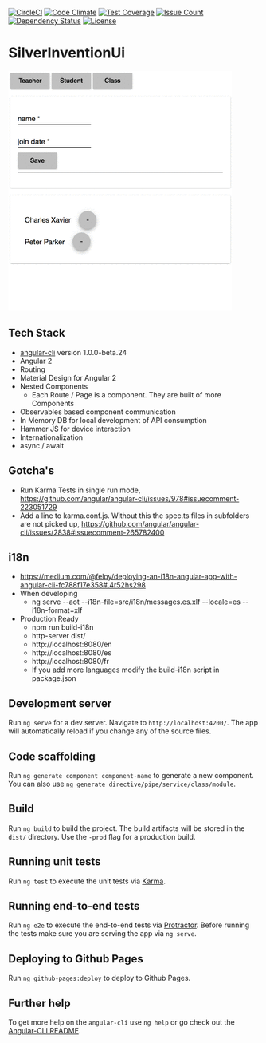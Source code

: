 [![CircleCI](https://circleci.com/gh/daveayan/silver-invention-ui.svg?style=svg)](https://circleci.com/gh/daveayan/silver-invention-ui)
[![Code Climate](https://codeclimate.com/github/daveayan/silver-invention-ui/badges/gpa.svg)](https://codeclimate.com/github/daveayan/silver-invention-ui)
[![Test Coverage](https://codeclimate.com/github/daveayan/silver-invention-ui/badges/coverage.svg)](https://codeclimate.com/github/daveayan/silver-invention-ui/coverage)
[![Issue Count](https://codeclimate.com/github/daveayan/silver-invention-ui/badges/issue_count.svg)](https://codeclimate.com/github/daveayan/silver-invention-ui)
[![Dependency Status](https://gemnasium.com/badges/github.com/daveayan/silver-invention-ui.svg)](https://gemnasium.com/github.com/daveayan/silver-invention-ui)
[![License](http://img.shields.io/:license-mit-blue.svg)](http://doge.mit-license.org)

# SilverInventionUi
![App Screen](./docs/demo.gif)

## Tech Stack
- [angular-cli](https://github.com/angular/angular-cli) version 1.0.0-beta.24
- Angular 2
- Routing
- Material Design for Angular 2
- Nested Components
  - Each Route / Page is a component. They are built of more Components
- Observables based component communication
- In Memory DB for local development of API consumption
- Hammer JS for device interaction
- Internationalization
- async / await

## Gotcha's
- Run Karma Tests in single run mode, https://github.com/angular/angular-cli/issues/978#issuecomment-223051729
- Add a line to karma.conf.js. Without this the spec.ts files in subfolders are not picked up, https://github.com/angular/angular-cli/issues/2838#issuecomment-265782400

## i18n
- https://medium.com/@feloy/deploying-an-i18n-angular-app-with-angular-cli-fc788f17e358#.4r52hs298
- When developing
  - ng serve --aot --i18n-file=src/i18n/messages.es.xlf --locale=es --i18n-format=xlf
- Production Ready
  - npm run build-i18n
  - http-server dist/
  - http://localhost:8080/en
  - http://localhost:8080/es
  - http://localhost:8080/fr
  - If you add more languages modify the build-i18n script in package.json

## Development server
Run `ng serve` for a dev server. Navigate to `http://localhost:4200/`. The app will automatically reload if you change any of the source files.

## Code scaffolding

Run `ng generate component component-name` to generate a new component. You can also use `ng generate directive/pipe/service/class/module`.

## Build

Run `ng build` to build the project. The build artifacts will be stored in the `dist/` directory. Use the `-prod` flag for a production build.

## Running unit tests

Run `ng test` to execute the unit tests via [Karma](https://karma-runner.github.io).

## Running end-to-end tests

Run `ng e2e` to execute the end-to-end tests via [Protractor](http://www.protractortest.org/).
Before running the tests make sure you are serving the app via `ng serve`.

## Deploying to Github Pages

Run `ng github-pages:deploy` to deploy to Github Pages.

## Further help

To get more help on the `angular-cli` use `ng help` or go check out the [Angular-CLI README](https://github.com/angular/angular-cli/blob/master/README.md).
